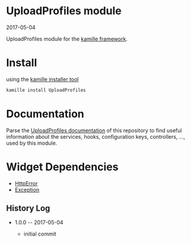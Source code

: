 UploadProfiles module
=================
2017-05-04



UploadProfiles module for the [kamille framework](https://github.com/lingtalfi/Kamille).




Install
===========
using the [kamille installer tool](https://github.com/lingtalfi/kamille-installer-tool)
```bash
kamille install UploadProfiles
```


Documentation
==============
Parse the [UploadProfiles documentation](https://github.com/KamilleModules/UploadProfiles/tree/master/doc) of this repository to find useful information about the services, hooks, configuration keys, 
controllers, ..., used by this module.
 

 

Widget Dependencies
=========
- [HttpError](https://github.com/KamilleWidgets/HttpError)
- [Exception](https://github.com/KamilleWidgets/Exception)







History Log
------------------
    
- 1.0.0 -- 2017-05-04

    - initial commit